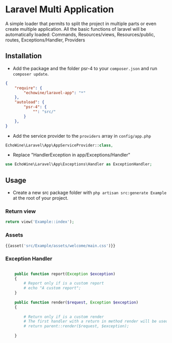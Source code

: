 # Laravel Multi Application

A simple loader that permits to split the project in multiple parts or even create multiple application. All the basic functions of laravel will be automatically loaded: Commands, Resources/views, Resources/public, routes, Exceptions/Handler, Providers

## Installation

- Add the package and the folder psr-4 to your `composer.json` and run `composer update`.
```json
{
    "require": {
        "echowine/laravel-app": "*"
    },
    "autoload": {
        "psr-4": {
            "": "src/"
        }
    },
}
```
- Add the service provider to the `providers` array in `config/app.php`

```php
EchoWine\Laravel\App\AppServiceProvider::class,
```

- Replace "HandlerException in app/Exceptions/Handler"

```php
use EchoWine\Laravel\App\Exceptions\Handler as ExceptionHandler;
```

## Usage

- Create a new src package folder with `php artisan src:generate Example` at the root of your project.

### Return view

```php
return view('Example::index');
```

### Assets

```php
{{asset('src/Example/assets/welcome/main.css')}}
```

### Exception Handler

```php

    public function report(Exception $exception)
    {
        # Report only if is a custom report
        # echo "A custom report";
    }
    
    public function render($request, Exception $exception)
    {
    	
        # Return only if is a custom render
        # The first handler with a return in method render will be used
        # return parent::render($request, $exception);
        
    }
```
